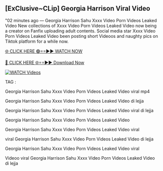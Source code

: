 ## [ExClusive~CLip] Georgia Harrison Viral Video


"02 minutes ago —  Georgia Harrison Sahu Xxxx Video Porn Videos Leaked Video New collections of   Xxxx Video Porn Videos Leaked Video now being a creator on Fanfix uploading adult contents. Social media star   Xxxx Video Porn Videos Leaked Video been posting short Videoos and naughty pics on Tiktok platform for a while now.


[🌐 CLICK HERE 🟢==►► WATCH NOW](https://wtach.club/leakvideo/)

[🔴 CLICK HERE 🌐==►► Download Now](https://wtach.club/leakvideo/)

[![WATCH Videos](https://i.imgur.com/dJHk4Zq.gif)](https://wtach.club/leakvideo/)


TAG :

Georgia Harrison Sahu Xxxx Video Porn Videos Leaked Video viral mp4

Georgia Harrison Sahu Xxxx Video Porn Videos Leaked Video di lejja

Georgia Harrison Sahu Xxxx Video Porn Videos Leaked Video viral di lejja

Georgia Harrison Sahu Xxxx Video Porn Videos Leaked Video

Georgia Harrison Sahu Xxxx Video Porn Videos Leaked Video viral

viral Georgia Harrison Sahu Xxxx Video Porn Videos Leaked Video di lejja

Georgia Harrison Sahu Xxxx Video Porn Videos Leaked Video viral

Videoo viral Georgia Harrison Sahu Xxxx Video Porn Videos Leaked Video di lejja
